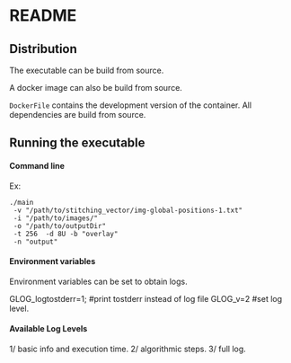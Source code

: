 # README

## Distribution

The executable can be build from source.

A docker image can also be build from source.

```DockerFile``` contains the development version of the container.
All dependencies are build from source.


## Running the executable

#### Command line

Ex:

    ./main
     -v "/path/to/stitching_vector/img-global-positions-1.txt" 
     -i "/path/to/images/"
     -o "/path/to/outputDir"
     -t 256  -d 8U -b "overlay"
     -n "output"
    
#### Environment variables
Environment variables can be set to obtain logs.

GLOG_logtostderr=1; #print tostderr instead of log file
GLOG_v=2 #set log level.

#### Available Log Levels

1/ basic info and execution time.
2/ algorithmic steps.
3/ full log.